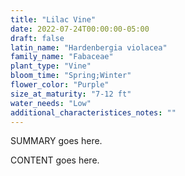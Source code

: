 ```yaml
---
title: "Lilac Vine"
date: 2022-07-24T00:00:00-05:00
draft: false
latin_name: "Hardenbergia violacea"
family_name: "Fabaceae"
plant_type: "Vine"
bloom_time: "Spring;Winter"
flower_color: "Purple"
size_at_maturity: "7-12 ft"
water_needs: "Low"
additional_characteristices_notes: ""
---
```


SUMMARY goes here.

<!--more-->

CONTENT goes here.